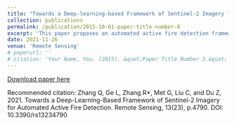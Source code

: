 ```yaml
---
title: "Towards a Deep-learning-based Framework of Sentinel-2 Imagery for Automated Active Fire Detection"
collection: publications
permalink: /publication/2015-10-01-paper-title-number-8
excerpt: 'This paper proposes an automated active fire detection framework using Sentinel-2 imagery. The framework is made up of three basic parts including data collection and preprocessing, deep-learning-based active fire detection, and final product generation modules.'
date: 2021-11-26
venue: 'Remote Sensing'
# paperurl: ''
# citation: 'Your Name, You. (2015). &quot;Paper Title Number 3.&quot; <i>Journal 1</i>. 1(3).'
---
```


[Download paper here](https://www.mdpi.com/2072-4292/13/23/4790)

Recommended citation: Zhang Q, Ge L, Zhang R*, Met G, Liu C, and Du Z, 2021. Towards a Deep-Learning-Based Framework of Sentinel-2 Imagery for Automated Active Fire Detection. Remote Sensing, 13(23), p.4790. DOI: 10.3390/rs13234790
